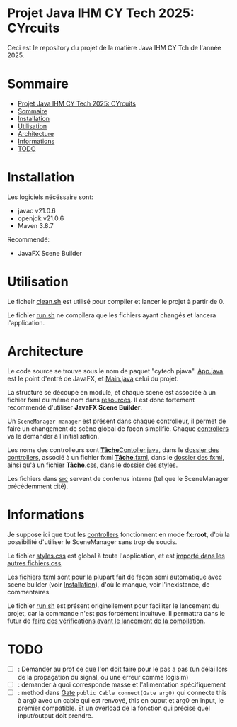 # Projet Java IHM CY Tech 2025: CYrcuits

Ceci est le repository du projet de la matière Java IHM CY Tch de l'année 2025.

# Sommaire

- [Projet Java IHM CY Tech 2025: CYrcuits](#projet-java-ihm-cy-tech-2025-cyrcuits)
- [Sommaire](#sommaire)
- [Installation](#installation)
- [Utilisation](#utilisation)
- [Architecture](#architecture)
- [Informations](#informations)
- [TODO](#todo)

# Installation

Les logiciels nécéssaire sont:  
- javac v21.0.6  
- openjdk v21.0.6  
- Maven 3.8.7  

Recommendé:  
- JavaFX Scene Builder  

# Utilisation

Le ficheir [clean.sh](./clean.sh) est utilisé pour compiler et lancer le projet à partir de 0.  

Le fichier [run.sh](/run.sh) ne compilera que les fichiers ayant changés et lancera l'application.  

# Architecture

Le code source se trouve sous le nom de paquet "cytech.pjava". [App.java](/src/main/java/org/openjfx/App.java) est le point d'entré de JavaFX, et [Main.java](/src/main/java/org/openjfx/src/Main.java) celui du projet.  

La structure se découpe en module, et chaque scene est associée à un fichier fxml du même nom dans [resources](/resources/). Il est donc fortement recommendé d'utiliser **JavaFX Scene Builder**.  

Un `SceneManager manager` est présent dans chaque controlleur, il permet de faire un changement de scène global de façon simplifié.
Chaque [controllers](./src/main/java/com/pjava/controllers/) va le demander à l'initialisation.  

Les noms des controlleurs sont <u>**Tâche**Contoller.java</u>, dans le [dossier des controllers](./src/main/java/com/pjava/controllers/), associé à un fichier fxml <u>**Tâche**.fxml</u>, dans le [dossier des fxml](./src/main/resources/fxml/), ainsi qu'à un fichier <u>**Tâche**.css</u>, dans le [dossier des styles](./src/main/resources/styles/).  

Les fichiers dans [src](./src/main/java/com/pjava/src/) servent de contenus interne (tel que le SceneManager précédemment cité).  

# Informations

Je suppose ici que tout les [controllers](./src/main/java/com/pjava/controllers/) fonctionnent en mode **fx:root**, d'où la possibilité d'utiliser le SceneManager sans trop de soucis.  

Le fichier [styles.css](./src/main/resources/styles/styles.css) est global à toute l'application, et est <span style="text-decoration-style: dotted;text-decoration-line: underline;" title="Pas encore implémenté">importé dans les autres fichiers css</span>.  

Les [fichiers fxml](./src/main/resources/fxml/) sont pour la plupart fait de façon semi automatique avec scène builder (voir [Installation](#installation)), d'où le manque, voir l'inexistance, de commentaires.  

Le fichier [run.sh](./run.sh) est présent originellement pour faciliter le lancement du projet, car la commande n'est pas forcément intuituve. Il permattra dans le futur de <span style="text-decoration-style: dotted;text-decoration-line: underline;" title="Pas encore implémenté, et même juste une idée">faire des vérifications avant le lancement de la compilation</span>.  

# TODO

- [ ] : Demander au prof ce que l'on doit faire pour le pas a pas (un délai lors de la propagation du signal, ou une erreur comme logisim)  
- [ ] : demander à quoi corresponde masse et l'alimentation spécifiquement
- [ ] : method dans [Gate](./src/main/java/com/pjava/src/components/Gate.java) `public Cable connect(Gate arg0)` qui connecte this à arg0 avec un cable qui est renvoyé, this en ouput et arg0 en input, le premier compatible. Et un overload de la fonction qui précise quel input/output doit prendre.
